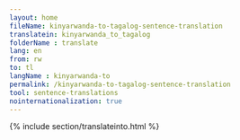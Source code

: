 ```yaml
---
layout: home
fileName: kinyarwanda-to-tagalog-sentence-translation
translatein: kinyarwanda_to_tagalog
folderName : translate
lang: en
from: rw
to: tl
langName : kinyarwanda-to
permalink: /kinyarwanda-to-tagalog-sentence-translation
tool: sentence-translations
nointernationalization: true
---
```

{% include section/translateinto.html %}
